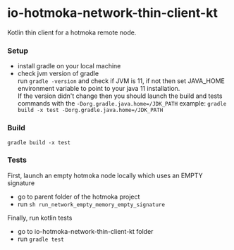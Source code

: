 # io-hotmoka-network-thin-client-kt
Kotlin thin client for a hotmoka remote node.

### Setup
* install gradle on your local machine
* check jvm version of gradle  
run `gradle -version` and check if JVM is 11, if not then set JAVA_HOME 
  environment variable to point to your java 11 installation.  
  If the version didn't change then you should launch the build and tests
  commands with the `-Dorg.gradle.java.home=/JDK_PATH`
  example: `gradle build -x test -Dorg.gradle.java.home=/JDK_PATH`


### Build
`gradle build -x test`

### Tests
First, launch an empty hotmoka node locally which uses an EMPTY signature
* go to parent folder of the hotmoka project
* run `sh run_network_empty_memory_empty_signature`

Finally, run kotlin tests
* go to io-hotmoka-network-thin-client-kt folder
* run `gradle test`
